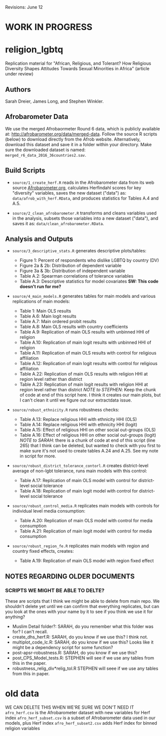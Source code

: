 Revisions: June 12

# WORK IN PROGRESS

# religion_lgbtq

Replication material for "African, Religious, and Tolerant? How Religious Diversity Shapes Attitudes Towards Sexual Minorities in Africa" (article under review)

## Authors
Sarah Dreier, James Long, and Stephen Winkler. 

## Afrobarometer Data
We use the merged Afrobaormeter Round 6 data, which is publicly available at: http://afrobarometer.org/data/merged-data. Follow the source R scripts (below) to download directly from the Afrob website. Alternatively, download this dataset and save it in a folder within your directory. Make sure the downloaded dataset is named: `merged_r6_data_2016_36countries2.sav`.  

## Build Scripts
- `source/1_create_herf.R` reads in the Afrobarometer data from its web source [Afrobarometer.org](http://afrobarometer.org/data/merged-data), calculates Herfindahl scores for key "diversity" variables, saves the new dataset ("data") as: `data/afrob_with_herf.RData`, and produces statistics for Tables A.4 and A.5.

- `source/2_clean_afrobarometer.R` transforms and cleans variables used in the analysis, subsets those variables into a new dataset ("data"), and saves it as: `data/clean_afrobarometer.RData`.

## Analysis and Outputs
- `source/3_descriptive_stats.R` generates descriptive plots/tables:
    - Figure 1: Percent of respondents who dislike LGBTQ by country (DV)
    - Figure 2a & 2b: Distribution of dependent variable
    - Figure 3a & 3b: Distribution of independent variable
    - Table A.2: Spearman correlations of tolerance variables 
    - Table A.3: Descriptive statistics for model covariates **SW: This code doesn't run for me?**
    
- `source/4_main_models.R` generates tables for main models and various replications of main models:
    - Table 1: Main OLS results
    - Table A.6: Main logit results
    - Table A.7: Main ordered probit results
    - Table A.8: Main OLS results with country coefficients
    - Table A.9: Replication of main OLS results with unbinned HHI of religion 
    - Table A.10: Replication of main logit results with unbinned HHI of religion
    - Table A.11: Replication of main OLS results with control for religious affiliation
    - Table A.12: Replication of main logit results with control for religious affiliation
    - Table A.22: Replication of main OLS results with religion HHI at region level rather than district
    - Table A.23: Replication of main logit results with religion HHI at region level rather than district
*NOTE to STEPHEN*: Keep the chunk of code at end of this script here. I think it creates our main plots, but I can't clean it until we figure out our extractdata issue.

- `source/robust_ethnicity.R` runs robustness checks:
    - Table A.13: Replace religious HHI with ethnicity HHI (OLS)
    - Table A.14: Replace religious HHI with ethnicity HHI (logit)
    - Table A.15: Effect of religious HHI on other social out-groups (OLS)
    - Table A.16: Effect of religious HHI on other social out-groups (logit)
*NOTE to SARAH*: there is a chunk of code at end of this script (line 265) that I think can be deleted, but wanted to
check with you first to make sure it's not used to create tables A.24 and A.25. See my note in script for more. 

- `source/robust_district_tolerance_contorl.R` creates district-level average of non-lgbt tolerance, runs main models with this control:
    - Table A.17: Replication of main OLS model with control for district-level social tolerance
    - Table A.18: Replication of main logit model with control for district-level social tolerance
    
- `source/robust_control_media.R` replicates main models with controls for individual level media consumption:
    - Table A.20: Replication of main OLS model with control for media consumption
    - Table A.21: Replication of main logit model with control for media consumption
    
- `source/robust_region_fe.R` replicates main models with region and country fixed effects, creates:
    - Table A.19: Replication of main OLS model with region fixed effect

## NOTES REGARDING OLDER DOCUMENTS

### SCRIPTS WE MIGHT BE ABLE TO DELTE?
These are scripts that I think we might be able to delete from main repo. We shouldn't delete yet until we can confirm that everything replicates, but can you look at the ones with your name by it to see if you think we use it for anything? 

- Muslim Detail folder?: SARAH, do you remember what this folder was for? I can't recall.
- create_dhs_herf.R: SARAH, do you know if we use this? I think not.
- multiplot_code_lc.R: SARAH, do you know if we use this? Looks like it might be a dependency script for some function?
- post-apsr-robustness.R: SARAH, do you know if we use this? 
- post_CPS_Model_tests.R: STEPHEN will see if we use any tables from this in the paper. 
- robustness_relig_div*relig_tol.R STEPHEN will seee if we use any tables from this in paper. 

# old data
WE CAN DELETE THIS WHEN WE'RE SURE WE DON'T NEED IT
`afro_herf.csv` is the Afrobarometer dataset with new variables for Herf index
`afro_herf_subset.csv` is a subset of Afrobarometer data used in our models, plus Herf index
`afro_herf_subset2.csv` adds Herf index for binned religion variables 

